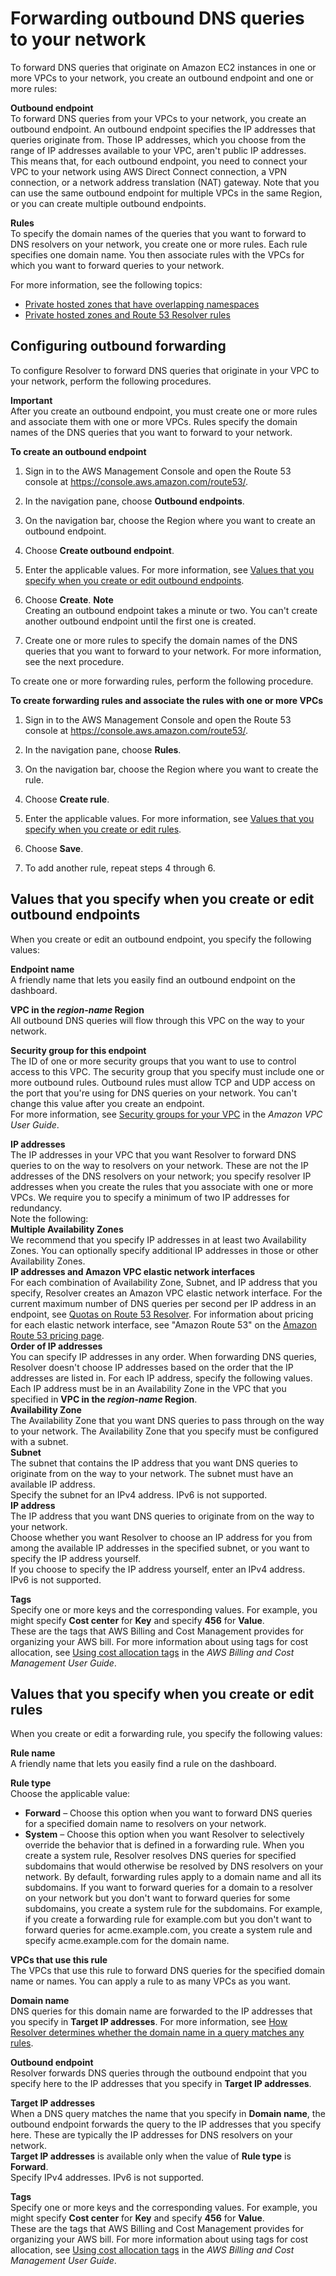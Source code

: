 # Forwarding outbound DNS queries to your network<a name="resolver-forwarding-outbound-queries"></a>

To forward DNS queries that originate on Amazon EC2 instances in one or more VPCs to your network, you create an outbound endpoint and one or more rules:

**Outbound endpoint**  
To forward DNS queries from your VPCs to your network, you create an outbound endpoint\. An outbound endpoint specifies the IP addresses that queries originate from\. Those IP addresses, which you choose from the range of IP addresses available to your VPC, aren't public IP addresses\. This means that, for each outbound endpoint, you need to connect your VPC to your network using AWS Direct Connect connection, a VPN connection, or a network address translation \(NAT\) gateway\. Note that you can use the same outbound endpoint for multiple VPCs in the same Region, or you can create multiple outbound endpoints\.

**Rules**  
To specify the domain names of the queries that you want to forward to DNS resolvers on your network, you create one or more rules\. Each rule specifies one domain name\. You then associate rules with the VPCs for which you want to forward queries to your network\. 

For more information, see the following topics:
+ [Private hosted zones that have overlapping namespaces](hosted-zone-private-considerations.md#hosted-zone-private-considerations-private-overlapping)
+ [Private hosted zones and Route 53 Resolver rules](hosted-zone-private-considerations.md#hosted-zone-private-considerations-resolver-rules)

## Configuring outbound forwarding<a name="resolver-forwarding-outbound-queries-configuring"></a>

To configure Resolver to forward DNS queries that originate in your VPC to your network, perform the following procedures\.

**Important**  
After you create an outbound endpoint, you must create one or more rules and associate them with one or more VPCs\. Rules specify the domain names of the DNS queries that you want to forward to your network\.<a name="resolver-forwarding-outbound-queries-configuring-create-endpoint-procedure"></a>

**To create an outbound endpoint**

1. Sign in to the AWS Management Console and open the Route 53 console at [https://console\.aws\.amazon\.com/route53/](https://console.aws.amazon.com/route53/)\.

1. In the navigation pane, choose **Outbound endpoints**\.

1. On the navigation bar, choose the Region where you want to create an outbound endpoint\.

1. Choose **Create outbound endpoint**\.

1. Enter the applicable values\. For more information, see [Values that you specify when you create or edit outbound endpoints](#resolver-forwarding-outbound-queries-endpoint-values)\.

1. Choose **Create**\.
**Note**  
Creating an outbound endpoint takes a minute or two\. You can't create another outbound endpoint until the first one is created\.

1. Create one or more rules to specify the domain names of the DNS queries that you want to forward to your network\. For more information, see the next procedure\.

To create one or more forwarding rules, perform the following procedure\.<a name="resolver-forwarding-outbound-queries-configuring-create-rule-procedure"></a>

**To create forwarding rules and associate the rules with one or more VPCs**

1. Sign in to the AWS Management Console and open the Route 53 console at [https://console\.aws\.amazon\.com/route53/](https://console.aws.amazon.com/route53/)\.

1. In the navigation pane, choose **Rules**\.

1. On the navigation bar, choose the Region where you want to create the rule\.

1. Choose **Create rule**\.

1. Enter the applicable values\. For more information, see [Values that you specify when you create or edit rules](#resolver-forwarding-outbound-queries-rule-values)\.

1. Choose **Save**\.

1. To add another rule, repeat steps 4 through 6\. 

## Values that you specify when you create or edit outbound endpoints<a name="resolver-forwarding-outbound-queries-endpoint-values"></a>

When you create or edit an outbound endpoint, you specify the following values:

**Endpoint name**  
A friendly name that lets you easily find an outbound endpoint on the dashboard\.

**VPC in the *region\-name* Region**  
All outbound DNS queries will flow through this VPC on the way to your network\.

**Security group for this endpoint**  
The ID of one or more security groups that you want to use to control access to this VPC\. The security group that you specify must include one or more outbound rules\. Outbound rules must allow TCP and UDP access on the port that you're using for DNS queries on your network\. You can't change this value after you create an endpoint\.   
For more information, see [Security groups for your VPC](https://docs.aws.amazon.com/vpc/latest/userguide/VPC_SecurityGroups.html) in the *Amazon VPC User Guide*\.

**IP addresses**  
The IP addresses in your VPC that you want Resolver to forward DNS queries to on the way to resolvers on your network\. These are not the IP addresses of the DNS resolvers on your network; you specify resolver IP addresses when you create the rules that you associate with one or more VPCs\. We require you to specify a minimum of two IP addresses for redundancy\.   
Note the following:    
**Multiple Availability Zones**  
We recommend that you specify IP addresses in at least two Availability Zones\. You can optionally specify additional IP addresses in those or other Availability Zones\.  
**IP addresses and Amazon VPC elastic network interfaces**  
For each combination of Availability Zone, Subnet, and IP address that you specify, Resolver creates an Amazon VPC elastic network interface\. For the current maximum number of DNS queries per second per IP address in an endpoint, see [Quotas on Route 53 Resolver](DNSLimitations.md#limits-api-entities-resolver)\. For information about pricing for each elastic network interface, see "Amazon Route 53" on the [Amazon Route 53 pricing page](https://aws.amazon.com/route53/pricing/)\.  
**Order of IP addresses**  
You can specify IP addresses in any order\. When forwarding DNS queries, Resolver doesn't choose IP addresses based on the order that the IP addresses are listed in\.
For each IP address, specify the following values\. Each IP address must be in an Availability Zone in the VPC that you specified in **VPC in the *region\-name* Region**\.    
**Availability Zone**  
The Availability Zone that you want DNS queries to pass through on the way to your network\. The Availability Zone that you specify must be configured with a subnet\.  
**Subnet**  
The subnet that contains the IP address that you want DNS queries to originate from on the way to your network\. The subnet must have an available IP address\.  
Specify the subnet for an IPv4 address\. IPv6 is not supported\.  
**IP address**  
The IP address that you want DNS queries to originate from on the way to your network\.  
Choose whether you want Resolver to choose an IP address for you from among the available IP addresses in the specified subnet, or you want to specify the IP address yourself\.  
If you choose to specify the IP address yourself, enter an IPv4 address\. IPv6 is not supported\.

**Tags**  
Specify one or more keys and the corresponding values\. For example, you might specify **Cost center** for **Key** and specify **456** for **Value**\.  
These are the tags that AWS Billing and Cost Management provides for organizing your AWS bill\. For more information about using tags for cost allocation, see [Using cost allocation tags](https://docs.aws.amazon.com/awsaccountbilling/latest/aboutv2/cost-alloc-tags.html) in the *AWS Billing and Cost Management User Guide*\.

## Values that you specify when you create or edit rules<a name="resolver-forwarding-outbound-queries-rule-values"></a>

When you create or edit a forwarding rule, you specify the following values:

**Rule name**  
A friendly name that lets you easily find a rule on the dashboard\.

**Rule type**  
Choose the applicable value:  
+ **Forward** – Choose this option when you want to forward DNS queries for a specified domain name to resolvers on your network\.
+ **System** – Choose this option when you want Resolver to selectively override the behavior that is defined in a forwarding rule\. When you create a system rule, Resolver resolves DNS queries for specified subdomains that would otherwise be resolved by DNS resolvers on your network\.
By default, forwarding rules apply to a domain name and all its subdomains\. If you want to forward queries for a domain to a resolver on your network but you don't want to forward queries for some subdomains, you create a system rule for the subdomains\. For example, if you create a forwarding rule for example\.com but you don't want to forward queries for acme\.example\.com, you create a system rule and specify acme\.example\.com for the domain name\.

**VPCs that use this rule**  
The VPCs that use this rule to forward DNS queries for the specified domain name or names\. You can apply a rule to as many VPCs as you want\.

**Domain name**  
DNS queries for this domain name are forwarded to the IP addresses that you specify in **Target IP addresses**\. For more information, see [How Resolver determines whether the domain name in a query matches any rules](resolver.md#resolver-overview-forward-vpc-to-network-domain-name-matches)\.

**Outbound endpoint**  
Resolver forwards DNS queries through the outbound endpoint that you specify here to the IP addresses that you specify in **Target IP addresses**\.

**Target IP addresses**  
When a DNS query matches the name that you specify in **Domain name**, the outbound endpoint forwards the query to the IP addresses that you specify here\. These are typically the IP addresses for DNS resolvers on your network\.  
**Target IP addresses** is available only when the value of **Rule type** is **Forward**\.  
Specify IPv4 addresses\. IPv6 is not supported\.

**Tags**  
Specify one or more keys and the corresponding values\. For example, you might specify **Cost center** for **Key** and specify **456** for **Value**\.  
These are the tags that AWS Billing and Cost Management provides for organizing your AWS bill\. For more information about using tags for cost allocation, see [Using cost allocation tags](https://docs.aws.amazon.com/awsaccountbilling/latest/aboutv2/cost-alloc-tags.html) in the *AWS Billing and Cost Management User Guide*\.
